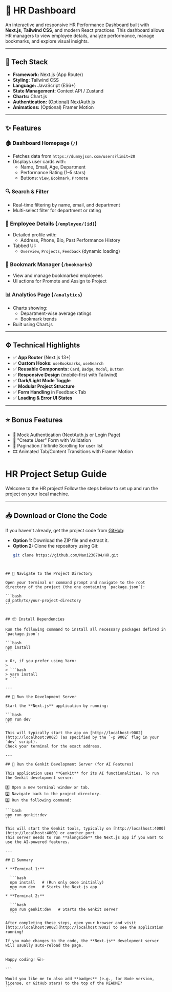 # 💼 HR Dashboard 

An interactive and responsive HR Performance Dashboard built with **Next.js**, **Tailwind CSS**, and modern React practices. This dashboard allows HR managers to view employee details, analyze performance, manage bookmarks, and explore visual insights.

---

## 🔧 Tech Stack

- **Framework:** Next.js (App Router)
- **Styling:** Tailwind CSS
- **Language:** JavaScript (ES6+)
- **State Management:** Context API / Zustand
- **Charts:** Chart.js
- **Authentication:** (Optional) NextAuth.js
- **Animations:** (Optional) Framer Motion

---

## ✨ Features

### 🏠 Dashboard Homepage (`/`)

- Fetches data from `https://dummyjson.com/users?limit=20`
- Displays user cards with:
  - Name, Email, Age, Department
  - Performance Rating (1–5 stars)
  - Buttons: `View`, `Bookmark`, `Promote`

### 🔍 Search & Filter

- Real-time filtering by name, email, and department
- Multi-select filter for department or rating

### 👤 Employee Details (`/employee/[id]`)

- Detailed profile with:
  - Address, Phone, Bio, Past Performance History
- Tabbed UI:
  - `Overview`, `Projects`, `Feedback` (dynamic loading)

### 📌 Bookmark Manager (`/bookmarks`)

- View and manage bookmarked employees
- UI actions for Promote and Assign to Project

### 📊 Analytics Page (`/analytics`)

- Charts showing:
  - Department-wise average ratings
  - Bookmark trends
- Built using Chart.js

---

## ⚙️ Technical Highlights

- ✅ **App Router** (Next.js 13+)
- ✅ **Custom Hooks:** `useBookmarks`, `useSearch`
- ✅ **Reusable Components:** `Card`, `Badge`, `Modal`, `Button`
- ✅ **Responsive Design** (mobile-first with Tailwind)
- ✅ **Dark/Light Mode Toggle**
- ✅ **Modular Project Structure**
- ✅ **Form Handling** in Feedback Tab
- ✅ **Loading & Error UI States**

---

## ⭐ Bonus Features

- 🔐 Mock Authentication (NextAuth.js or Login Page)
- 📝 "Create User" Form with Validation
- 📄 Pagination / Infinite Scrolling for user list
- 🎞️ Animated Tab/Content Transitions with Framer Motion


# HR Project Setup Guide

Welcome to the HR project! Follow the steps below to set up and run the project on your local machine.

---

## 📥 Download or Clone the Code

If you haven't already, get the project code from [GitHub](https://github.com/Mani230704/HR):

- **Option 1:** Download the ZIP file and extract it.
- **Option 2:** Clone the repository using Git:
  ```bash
  git clone https://github.com/Mani230704/HR.git
````


## 📂 Navigate to the Project Directory

Open your terminal or command prompt and navigate to the root directory of the project (the one containing `package.json`):

```bash
cd path/to/your-project-directory
```


## 📦 Install Dependencies

Run the following command to install all necessary packages defined in `package.json`:

```bash
npm install
```

> Or, if you prefer using Yarn:
>
> ```bash
> yarn install
> ```

---

## 🚀 Run the Development Server

Start the **Next.js** application by running:

```bash
npm run dev
```

This will typically start the app on [http://localhost:9002](http://localhost:9002) (as specified by the `-p 9002` flag in your `dev` script).
Check your terminal for the exact address.

---

## 🧠 Run the Genkit Development Server (for AI Features)

This application uses **Genkit** for its AI functionalities. To run the Genkit development server:

1️⃣ Open a new terminal window or tab.
2️⃣ Navigate back to the project directory.
3️⃣ Run the following command:

```bash
npm run genkit:dev
```

This will start the Genkit tools, typically on [http://localhost:4000](http://localhost:4000) or another port.
This server needs to run **alongside** the Next.js app if you want to use the AI-powered features.

---

## 📝 Summary

* **Terminal 1:**

  ```bash
  npm install   # (Run only once initially)
  npm run dev   # Starts the Next.js app
  ```
* **Terminal 2:**

  ```bash
  npm run genkit:dev   # Starts the Genkit server
  ```

After completing these steps, open your browser and visit [http://localhost:9002](http://localhost:9002) to see the application running!

If you make changes to the code, the **Next.js** development server will usually auto-reload the page.


Happy coding! 💻✨

```

Would you like me to also add **badges** (e.g., for Node version, license, or GitHub stars) to the top of the README?
```


